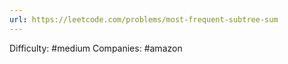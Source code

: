 ```yaml
---
url: https://leetcode.com/problems/most-frequent-subtree-sum
---
```


Difficulty: #medium
Companies: #amazon